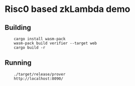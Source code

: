 # Risc0 based zkLambda demo

## Building

```
    cargo install wasm-pack
    wasm-pack build verifier --target web
    cargo build -r
```

## Running

```
    ./target/release/prover
    http://localhost:8090/
```